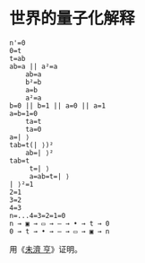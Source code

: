 # 世界的量子化解释

```
n'=0
0=t
t=ab
ab=a || a²=a
    ab=a
    b²=b
    a=b
    a²=a
b=0 || b=1 || a=0 || a=1
a=b=1=0
    ta=t
    ta=0
a=| ⟩​​​
tab=t(| ⟩)²
    ab=| ⟩²
tab=t
     t=| ⟩
     a=ab=t=| ⟩
| ⟩²=1
2=1
3=2
4=3
n=...4=3=2=1=0
n → ▣ → ▭ → ― → • → t → 0
0 → t → • → ― → ▭ → ▣ → n
```

用《[未濟 亨](https://github.com/zeusro/quantum/blob/main/README.zh.md#推导过程)》证明。
